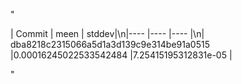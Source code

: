"<p>| Commit    | meen  | stddev|\n|----       |----   |----   |\n| dba8218c2315066a5d1a3d139c9e314be91a0515  |0.00016245022533542484 |7.25415195312831e-05  |</p>"